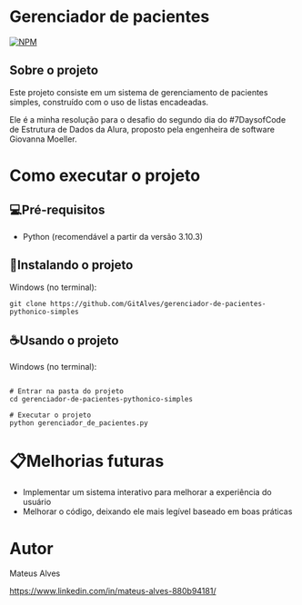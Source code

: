 # Gerenciador de pacientes

[![NPM](https://img.shields.io/npm/l/react)](https://github.com/GitAlves/lista-de-compras-pythonica/blob/main/LICENSE)

## Sobre o projeto

Este projeto consiste em um sistema de gerenciamento de pacientes simples, construído com o uso de listas encadeadas.

Ele é a minha resolução para o desafio do segundo dia do #7DaysofCode de Estrutura de Dados da Alura, proposto pela engenheira de software Giovanna Moeller.

# Como executar o projeto

## 💻Pré-requisitos

- Python (recomendável a partir da versão 3.10.3)

## 🚀Instalando o projeto

Windows (no terminal):

```
git clone https://github.com/GitAlves/gerenciador-de-pacientes-pythonico-simples
```

## ☕Usando o projeto

Windows (no terminal):

```

# Entrar na pasta do projeto
cd gerenciador-de-pacientes-pythonico-simples

# Executar o projeto
python gerenciador_de_pacientes.py
```

# 📋Melhorias futuras

- Implementar um sistema interativo para melhorar a experiência do usuário
- Melhorar o código, deixando ele mais legível baseado em boas práticas

# Autor

Mateus Alves

https://www.linkedin.com/in/mateus-alves-880b94181/